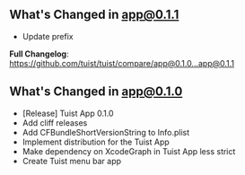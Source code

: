 ## What's Changed in app@0.1.1
* Update prefix

**Full Changelog**: https://github.com/tuist/tuist/compare/app@0.1.0...app@0.1.1

## What's Changed in app@0.1.0
* [Release] Tuist App 0.1.0
* Add cliff releases
* Add CFBundleShortVersionString to Info.plist
* Implement distribution for the Tuist App
* Make dependency on XcodeGraph in Tuist App less strict
* Create Tuist menu bar app

<!-- generated by git-cliff -->
